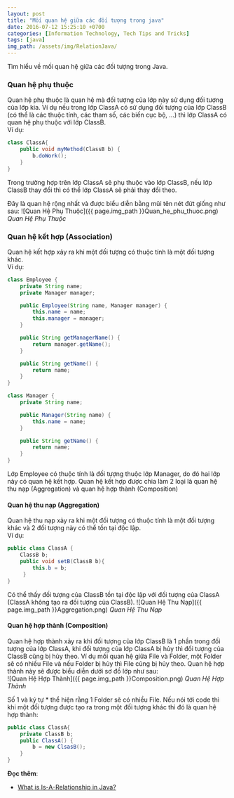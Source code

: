 ```yaml
---
layout: post
title: "Mối quan hệ giữa các đối tượng trong java"
date: 2016-07-12 15:25:10 +0700
categories: [Information Technology, Tech Tips and Tricks]
tags: [java]
img_path: /assets/img/RelationJava/
---
```


Tìm hiểu về mối quan hệ giữa các đối tượng trong Java.

### Quan hệ phụ thuộc
Quan hệ phụ thuộc là quan hệ mà đối tượng của lớp này sử dụng đối tượng của lớp kia. Ví dụ nếu trong lớp ClassA có sử dụng đối tượng của lớp ClassB (có thể là các thuộc tính, các tham số, các biến cục bộ, ...) thì lớp ClassA có quan hệ phụ thuộc với lớp ClassB.  
Ví dụ:
```java
class ClassA{
	public void myMethod(ClassB b) {
		b.doWork();
	}
}
```
Trong trường hợp trên lớp ClassA sẽ phụ thuộc vào lớp ClassB, nếu lớp ClassB thay đổi thì có thể lớp ClassA sẽ phải thay đổi theo.

Đây là quan hệ rộng nhất và được biểu diễn bằng mũi tên nét đứt giống như sau:
![Quan Hệ Phụ Thuộc]({{ page.img_path }}Quan_he_phu_thuoc.png)
_Quan Hệ Phụ Thuộc_

### Quan hệ kết hợp (Association)
Quan hệ kết hợp xảy ra khi một đối tượng có thuộc tính là một đối tượng khác.  
Ví dụ: 
```java
class Employee {
	private String name;
	private Manager manager;

	public Employee(String name, Manager manager) {
		this.name = name;
		this.manager = manager;
	}

	public String getManagerName() {
		return manager.getName();
	}

	public String getName() {
		return name;
	}
}

class Manager {
	private String name;

	public Manager(String name) {
		this.name = name;
	}

	public String getName() {
		return name;
	}
}
```
Lớp Employee có thuộc tính là đối tượng thuộc lớp Manager, do đó hai lớp này có quan hệ kết hợp. Quan hệ kết hợp được chia làm 2 loại là quan hệ thu nạp (Aggregation) và quan hệ hợp thành (Composition)

#### Quan hệ thu nạp (Aggregation)
Quan hệ thu nạp xảy ra khi một đối tượng có thuộc tính là một đối tượng khác và 2 đối tượng này có thể tồn tại độc lập.  
Ví dụ:
```java
public class ClassA {       
    ClassB b;
    public void setB(ClassB b){
    	this.b = b;
     }
}
```
Có thể thấy đối tượng của ClassB tồn tại độc lập với đối tượng của ClassA (ClassA không tạo ra đối tượng của ClassB).
![Quan Hệ Thu Nạp]({{ page.img_path }}Aggregation.png)
_Quan Hệ Thu Nạp_

#### Quan hệ hợp thành (Composition)
Quan hệ hợp thành xảy ra khi đối tượng của lớp ClassB là 1 phần trong đối tượng của lớp ClassA, khi đối tượng của lớp ClassA bị hủy thì đối tượng của ClassB cũng bị hủy theo. Ví dụ mối quan hệ giữa File và Folder, một Folder sẽ có nhiều File và nếu Folder bị hủy thì File cũng bị hủy theo. Quan hệ hợp thành này sẽ được biểu diễn dưới sơ đồ lớp như sau:  
![Quan Hệ Hợp Thành]({{ page.img_path }}Composition.png)
_Quan Hệ Hợp Thành_

Số 1 và ký tự * thể hiện rằng 1 Folder sẽ có nhiều File. Nếu nói tới code thì khi một đối tượng được tạo ra trong một đối tượng khác thì đó là quan hệ hợp thành:
```java
public class ClassA{
	private ClassB b;
	public ClassA() {
		b = new ClsasB();
	}
}
```

**Đọc thêm**:
- [What is Is-A-Relationship in Java?](https://www.google.com/search?q=What+is+Is-A-Relationship+in+Java%3F&rlz=1C1PNBB_viVN954VN954&ie=UTF-8)
